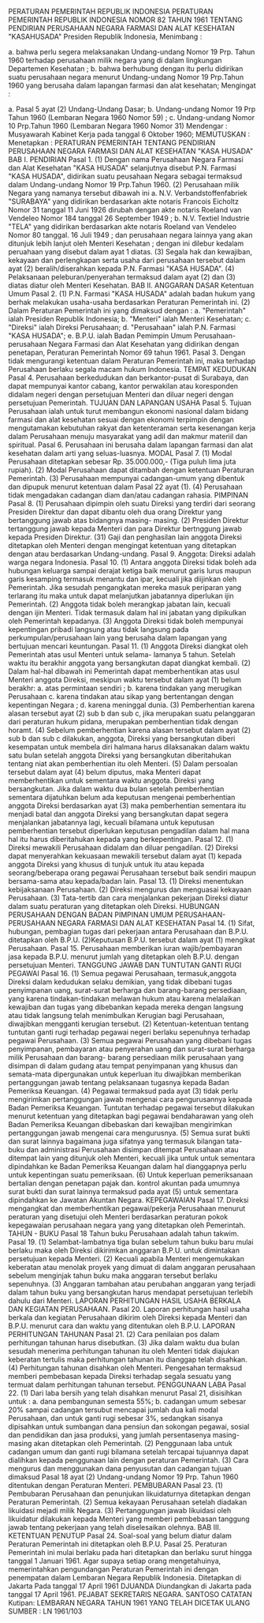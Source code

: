  PERATURAN PEMERINTAH REPUBLIK INDONESIA PERATURAN PEMERINTAH REPUBLIK INDONESIA NOMOR 82 TAHUN 1961 TENTANG PENDIRIAN PERUSAHAAN NEGARA FARMASI DAN ALAT KESEHATAN "KASAHUSADA" Presiden Republik Indonesia,
Menimbang :

a. bahwa perlu segera melaksanakan Undang-undang Nomor 19 Prp. Tahun 1960 terhadap perusahaan milik negara yang di dalam lingkungan Departemen Kesehatan ;
b. bahwa berhubung dengan itu perlu didirikan suatu perusahaan negara menurut Undang-undang Nomor 19 Prp.Tahun 1960 yang berusaha dalam lapangan farmasi dan alat kesehatan;
Mengingat :

a. Pasal 5 ayat (2) Undang-Undang Dasar;
b. Undang-undang Nomor 19 Prp Tahun 1960 (Lembaran Negara 1960 Nomor 59) ;
c. Undang-undang Nomor 10 Prp.Tahun 1960 (Lembaran Negara 1960 Nomor 31) Mendengar : Musyawarah Kabinet Kerja pada tanggal 6 Oktober 1960;
MEMUTUSKAN :
 Menetapkan : PERATURAN PEMERINTAH TENTANG PENDIRIAN PERUSAHAAN NEGARA FARMASI DAN ALAT KESEHATAN "KASA HUSADA" BAB I. PENDIRIAN Pasal 1.
(1) Dengan nama Perusahaan Negara Farmasi dan Alat Kesehatan "KASA HUSADA" selanjutnya disebut P.N. Farmasi "KASA HUSADA", didirikan suatu peusahaan Negara sebagai termaksud dalam Undang-undang Nomor 19 Prp.Tahun 1960.
(2) Perusahaan milik Negara yang namanya tersebut dibawah ini a. N.V. Verbandstoffenfabriek "SURABAYA" yang didirikan berdasarkan akte notaris Francois Eicholtz Nomor 31 tanggal 11 Juni 1926 dirubah dengan akte notaris Roeland van Vendeleo Nomor 184 tanggal 26 September 1949 ;
b. N.V. Textiel Industrie "TELA" yang didirikan berdasarkan akte notaris Roeland van Vendeleo Nomor 80 tanggal. 16 Juli 1949 ; dan perusahaan negara lainnya yang akan ditunjuk lebih lanjut oleh Menteri Kesehatan ; dengan ini dilebur kedalam peruahaan yang disebut dalam ayat 1 diatas.
(3) Segala hak dan kewajiban, kekayaan dan perlengkapan serta usaha dari perusahaan tersebut dalam ayat (2) beralih/diserahkan kepada P.N. Farmasi "KASA HUSADA".
(4) Pelaksanaan peleburan/penyerahan termaksud dalam ayat (2) dan (3) diatas diatur oleh Menteri Kesehatan. BAB II. ANGGARAN DASAR Ketentuan Umum Pasal 2.
(1) P.N. Farmasi "KASA HUSADA" adalah badan hukum yang berhak melakukan usaha-usaha berdasarkan Peraturan Pemerintah ini.
(2) Dalam Peraturan Pemerintah ini yang dimaksud dengan :
a. "Pemerintah" ialah Presiden Republik Indonesia;
b. "Menteri" ialah Menteri Kesehatan;
c. "Direksi" ialah Direksi Perusahaan;
d. "Perusahaan" ialah P.N. Farmasi "KASA HUSADA";
e. B.P.U. ialah Badan Pemimpin Umum Perusahaan-perusahaan Negara Farmasi dan Alat Kesehatan yang didirikan dengan penetapan, Peraturan Pemerintah Nomor 69 tahun 1961. Pasal 3. Dengan tidak mengurangi ketentuan dalam Peraturan Pemerintah ini, maka terhadap Perusahaan berlaku segala macam hukum Indonesia. TEMPAT KEDUDUKAN Pasal 4. Perusahaan berkedudukan dan berkantor-pusat di Surabaya, dan dapat mempunyai kantor cabang, kantor perwakilan atau koresponden didalam negeri dengan persetujuan Menteri dan diluar negeri dengan persetujuan Pemerintah. TUJUAN DAN LAPANGAN USAHA Pasal 5. Tujuan Perusahaan ialah untuk turut membangun ekonomi nasional dalam bidang farmasi dan alat kesehatan sesuai dengan ekonomi terpimpin dengan mengutamakan kebutuhan rakyat dan ketenteraman serta kesenangan kerja dalam Perusahaan menuju masyarakat yang adil dan makmur materiil dan spiritual. Pasal 6. Perusahaan ini berusaha dalam lapangan farmasi dan alat kesehatan dalam arti yang seluas-luasnya. MODAL Pasal 7.
(1) Modal Perusahaan ditetapkan sebesar Rp. 35.000.000,- (Tiga puluh lima juta rupiah).
(2) Modal Perusahaan dapat ditambah dengan ketentuan Peraturan Pemerintah.
(3) Perusahaan mempunyai cadangan-umum yang dibentuk dan dipupuk menurut ketentuan dalam Pasal 22 ayat (1).
(4) Perusahaan tidak mengadakan cadangan diam dan/atau cadangan rahasia. PIMPINAN Pasal 8.
(1) Perusahaan dipimpin oleh suatu Direksi yang terdiri dari seorang Presiden Direktur dan dapat dibantu oleh dua orang Direktur yang bertanggung jawab atas bidangnya masing- masing.
(2) Presiden Direktur tertanggung jawab kepada Menteri dan para Direktur bertnggung jawab kepada Presiden Direktur. (31) Gaji dan penghasilan lain anggota Direksi ditetapkan oleh Menteri dengan mengingat ketentuan yang ditetapkan dengan atau berdasarkan Undang-undang. Pasal 9. Anggota: Direksi adalah warga negara Indonesia. Pasal 10.
(1) Antara anggota Direksi tidak boleh ada hubungan keluarga sampai derajat ketiga baik menurut garis lurus maupun garis kesamping termasuk menantu dan ipar, kecuali jika diijinkan oleh Pemerintah. Jika sesudah pengangkatan mereka masuk periparan yang terlarang itu maka untuk dapat melanjutkan jabatannya diperlukan ijin Pemerintah.
(2) Anggota tidak boleh merangkap jabatan lain, kecuali dengan ijin Menteri. Tidak termasuk dalam hal ini jabatan yang dipikulkan oleh Pemerintah kepadanya.
(3) Anggota Direksi tidak boleh mempunyai kepentingan pribadi langsung atau tidak langsung pada perkumpulan/perusahaan lain yang berusaha dalam lapangan yang bertujuan mencari keuntungan. Pasal 11.
(1) Anggota Direksi diangkat oleh Pemerintah atas usul Menteri untuk selama- lamanya 5 tahun. Setelah waktu itu berakhir anggota yang bersangkutan dapat diangkat kembali.
(2) Dalam hal-hal dibawah ini Pemerintah dapat memberhentikan atas usul Menteri anggota Direksi, meskipun waktu tersebut dalam ayat (1) belum berakhr:
a. atas permintaan sendiri ;
b. karena tindakan yang merugikan Perusahaan c. karena tindakan atau sikap yang bertentangan dengan kepentingan Negara ;
d. karena meninggal dunia.
(3) Pemberhentian karena alasan tersebut ayat (2) sub b dan sub c, jika merupakan suatu pelanggaran dari peraturan hukum pidana, merupakan pemberhentian tidak dengan horamt.
(4) Sebelum pemberhentian karena alasan tersebut dalam ayat (2) sub b dan sub c dilakukan, anggota, Direksi yang bersangkutan diberi kesempatan untuk membela diri halmana harus dilaksanakan dalam waktu satu bulan setelah anggota Direksi yang bersangkutan diberitahukan tentang niat akan pemberhentian itu oleh Menteri.
(5) Dalam persoalan tersebut dalam ayat (4) belum diputus, maka Menteri dapat memberhentikan untuk sementara waktu anggota. Direksi yang bersangkutan. Jika dalam waktu dua bulan setelah pemberhentian sementara dijatuhkan belum ada keputusan mengenai pemberhentian anggota Direksi berdasarkan ayat (3) maka pemberhentian sementara itu menjadi batal dan anggota Direksi yang bersangkutan dapat segera menjalankan jabatannya lagi, kecuali bilamana untuk keputusan pemberhentian tersebut diperlukan keputusan pengadilan dalam hal mana hal itu harus diberitahukan kepada yang berkepentingan. Pasal 12.
(1) Direksi mewakili Perusahaan didalam dan diluar pengadilan.
(2) Direksi dapat menyerahkan kekuasaan mewakili tersebut dalam ayat (1) kepada anggota Direksi yang khusus di tunjuk untuk itu atau kepada seorang/beberapa orang pegawai Perusahaan tersebut baik sendiri maupun bersama-sama atau kepada/badan lain. Pasal 13.
(1) Direksi menentukan kebijaksanaan Perusahaan.
(2) Direksi mengurus dan menguasai kekayaan Perusahaan.
(3) Tata-tertib dan cara menjalankan pekerjaan Direksi diatur dalam suatu peraturan yang ditetapkan oleh Direksi. HUBUNGAN PERUSAHAAN DENGAN BADAN PIMPINAN UMUM PERUSAHAAN-PERUSAHAAN NEGARA FARMASI DAN ALAT KESEHATAN Pasal 14.
(1) Sifat, hubungan, pembagian tugas dari pekerjaan antara Perusahaan dan B.P.U. ditetapkan oleh B.P.U.
(2)Keputusan B.P.U. tersebut dalam ayat (1) mengikat Perusahaan. Pasal 15. Perusahaan memberikan iuran wajib/pembayaran jasa kepada B.P.U. menurut jumlah yang ditetapkan oleh B.P.U. dengan persetujuan Menteri. TANGGUNG JAWAB DAN TUNTUTAN GANTI RUGI PEGAWAI Pasal 16.
(1) Semua pegawai Perusahaan, termasuk,anggota Direksi dalam kedudukan selaku demikian, yang tidak dibebani tugas penyimpanan uang, surat-surat berharga dan barang-barang persediaan, yang karena tindakan-tindakan melawan hukum atau karena melalaikan kewajiban dan tugas yang dibebankan kepada mereka dengan langsung atau tidak langsung telah menimbulkan Kerugian bagi Perusahaan, diwajibkan mengganti kerugian tersebut.
(2) Ketentuan-ketentuan tentang tuntutan ganti rugi terhadap pegawai negeri berlaku sepenuhnya terhadap pegawai Perusahaan.
(3) Semua pegawai Perusahaan yang dibebani tugas penyimpanan, pembayaran atau penyerahan uang dan surat-surat berharga milik Perusahaan dan barang- barang persediaan milik perusahaan yang disimpan di dalam gudang atau tempat penyimpanan yang khusus dan semata-mata dipergunakan untuk keperluan itu diwajibkan memberikan pertanggungan jawab tentang pelaksanaan tugasnya kepada Badan Pemeriksa Keuangan.
(4) Pegawai termaksud pada ayat (3) tidak perlu mengirimkan pertanggungan jawab mengenai cara pengurusannya kepada Badan Pemeriksa Keuangan. Tuntutan terhadap pegawai tersebut dilakukan menurut ketentuan yang ditetapkan bagi pegawai bendaharawan yang oleh Badan Pemeriksa Keuangan dibebaskan dari kewajiban mengirimkan pertanggungan jawab mengenai cara mengurusnya.
(5) Semua surat bukti dan surat lainnya bagaimana juga sifatnya yang termasuk bilangan tata-buku dan administrasi Perusahaan disimpan ditempat Perusahaan atau ditempat lain yang ditunjuk oleh Menteri, kecuali jika untuk untuk sementara dipindahkan ke Badan Pemeriksa Keuangan dalam hal dianggapnya perlu untuk kepentingan suatu pemeriksaan.
(6) Untuk keperluan pemeriksanaan bertalian dengan penetapan pajak dan. kontrol akuntan pada umumnya surat bukti dan surat lainnya termaksud pada ayat (5) untuk sementara dipindahkan ke Jawatan Akuntan Negara. KEPEGAWAIAN Pasal 17. Direksi mengangkat dan memberhentikan pegawai/pekerja Perusahaan menurut peraturan yang disetujui oleh Menteri berdasarkan peraturan pokok kepegawaian perusahaan negara yang yang ditetapkan oleh Pemerintah. TAHUN - BUKU
Pasal 18
Tahun buku Perusahaan adalah tahun takwim. Pasal 19.
(1) Selambat-lambatnya tiga bulan sebelum tahun buku baru mulai berlaku maka oleh Direksi dikirimkan anggaran B.P.U. untuk dimintakan persetujuan kepada Menteri.
(2) Kecuali apabila Menteri mengemukakan keberatan atau menolak proyek yang dimuat di dalam anggaran perusahaan sebelum menginjak tahun buku maka anggaran tersebut berlaku sepenuhnya.
(3) Anggaran tambahan atau perubahan anggaran yang terjadi dalam tahun buku yang bersangkutan harus mendapat persetujuan terlebih dahulu dari Menteri. LAPORAN PERHITUNGAN HASIL USAHA BERKALA DAN KEGIATAN PERUSAHAAN. Pasal 20. Laporan perhitungan hasil usaha berkala dan kegiatan Perusahaan dikirim oleh Direksi kepada Menteri dan B.P.U. menurut cara dan waktu yang ditentukan oleh B.P.U. LAPORAN PERHITUNGAN TAHUNAN Pasal 21.
(2) Cara penilaian pos dalam perhitungan tahunan harus disebutkan.
(3) Jika dalam waktu dua bulan sesudah menerima perhitungan tahunan itu oleh Menteri tidak diajukan keberatan tertulis maka perhitungan tahunan itu dianggap telah disahkan.
(4) Perhitungan tahunan disahkan oleh Menteri. Pengesahan termaksud memberi pembebasan kepada Direksi terhadap segala sesuatu yang termuat dalam perhitungan tahunan tersebut. PENGGUNAAN LABA Pasal 22.
(1) Dari laba bersih yang telah disahkan menurut Pasal 21, disisihkan untuk :
a. dana pembangunan semesta 55%;
b. cadangan umum sebesar 20% sampai cadangan tersubut mencapai jumlah dua kali modal Perusahaan, dan untuk ganti rugi sebesar 3%, sedangkan sisanya dipisahkan untuk sumbangan dana pensiun dan sokongan pegawai, sosial dan pendidikan dan jasa produksi, yang jumlah persentasenya masing-masing akan ditetapkan oleh Pemerintah.
(2) Penggunaan laba untuk cadangan umum dan ganti rugi bilamana setelah tercapai tujuannya dapat dialihkan kepada penggunaan lain dengan peraturan Pemerintah.
(3) Cara mengurus dan menggunakan dana penyusutan dan cadangan tujuan dimaksud Pasal 18 ayat (2) Undang-undang Nomor 19 Prp. Tahun 1960 ditentukan dengan Peraturan Menteri. PEMBUBARAN Pasal 23.
(1) Pembubaran Perusahaan dan penunjukan likuidaturnya ditetapkan dengan Peraturan Pemerintah.
(2) Semua kekayaan Perusahaan setelah diadakan likuidasi mejadi milik Negara.
(3) Pertanggungan jawab likuidasi oleh likuidatur dilakukan kepada Menteri yang memberi pembebasan tanggung jawab tentang pekerjaan yang telah diselesaikan olehnya. BAB III. KETENTUAN PENUTUP Pasal 24. Soal-soal yang belum diatur dalam Peraturan Pemerintah ini ditetapkan oleh B.P.U. Pasal 25. Peraturan Pemerintah ini mulai berlaku pada hari ditetapkan dan berlaku surut hingga tanggal 1 Januari 1961. Agar supaya setiap orang mengetahuinya, memerintahkan pengundangan Peraturan Pemerintah ini dengan penempatan dalam Lembaran Negara Republik Indonesia. Ditetapkan di Jakarta Pada tanggal 17 April 1961 DJUANDA Diundangkan di Jakarta pada tanggal 17 April 1961. PEJABAT SEKRETARIS NEGARA. SANTOSO CATATAN Kutipan: LEMBARAN NEGARA TAHUN 1961 YANG TELAH DICETAK ULANG SUMBER : LN 1961/103
